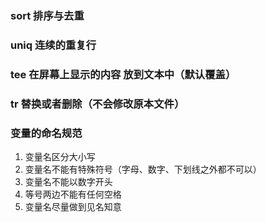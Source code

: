 ### sort 排序与去重

### uniq 连续的重复行

### tee 在屏幕上显示的内容 放到文本中（默认覆盖）

### tr 替换或者删除（不会修改原本文件）



### 变量的命名规范

1. 变量名区分大小写
2. 变量名不能有特殊符号（字母、数字、下划线之外都不可以）
3. 变量名不能以数字开头
4. 等号两边不能有任何空格
5. 变量名尽量做到见名知意